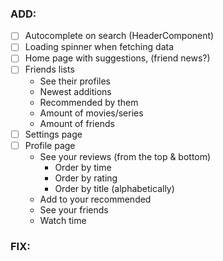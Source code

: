 ### ADD:

- [ ] Autocomplete on search (HeaderComponent)
- [ ] Loading spinner when fetching data
- [ ] Home page with suggestions, (friend news?)
- [ ] Friends lists 
    - See their profiles
    - Newest additions
    - Recommended by them
    - Amount of movies/series
    - Amount of friends
- [ ] Settings page
- [ ] Profile page
  - See your reviews (from the top & bottom)
    - Order by time
    - Order by rating
    - Order by title (alphabetically)
  - Add to your recommended
  - See your friends
  - Watch time

### FIX: